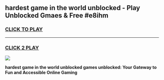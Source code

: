 
## hardest game in the world unblocked - Play Unblocked Gmaes & Free #e8ihm
<h3>
<a href="https://news.freeplayer.one?title=hardest_game_in_the_world_unblocked&ref=26F">CLICK TO PLAY</a></h3>
<hr>

<h3>
<a href="https://news.freeplayer.one?title=hardest_game_in_the_world_unblocked&ref=26F">CLICK 2 PLAY</a>
  
</h3>

<a href="https://news.freeplayer.one?title=hardest_game_in_the_world_unblocked&ref=26F/"><img src="https://clearcache.store/games.png"></a>


**hardest game in the world unblocked games unblocked: Your Gateway to Fun and Accessible Online Gaming**
